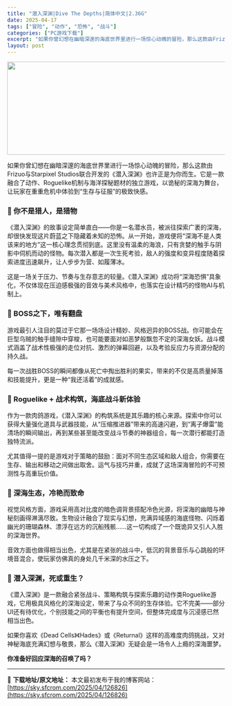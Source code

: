 ```yaml
---
title: "潜入深渊|Dive The Depths|简体中文|2.36G"
date: 2025-04-17
tags: ["冒险", "动作", "恐怖", "战斗"]
categories: ["PC游戏下载"]
excerpt: "如果你曾幻想在幽暗深邃的海底世界里进行一场惊心动魄的冒险，那么这款由Frizuo与Starpixel Studios联合开发的《潜入深渊》也许正是为你而生。它是一款融合了动作、Roguelike机制与海洋探秘题材的独立游戏，以诡秘的深海为舞台，让玩家在重重危机中体验到“生存与征服”的极致快感。 🌊 &hellip;"
layout: post
---
```


<img class="aligncenter size-full wp-image-126827" src="https://sky.sfcrom.com/wp-content/uploads/2025/04/2025041703414652.webp" alt="" width="660" height="215" />
<p class="" data-start="91" data-end="238">如果你曾幻想在幽暗深邃的海底世界里进行一场惊心动魄的冒险，那么这款由Frizuo与Starpixel Studios联合开发的《潜入深渊》也许正是为你而生。它是一款融合了动作、Roguelike机制与海洋探秘题材的独立游戏，以诡秘的深海为舞台，让玩家在重重危机中体验到“生存与征服”的极致快感。</p>

<h3 class="" data-start="240" data-end="256">🌊 你不是猎人，是猎物</h3>
<p class="" data-start="258" data-end="422">《潜入深渊》的故事设定简单直白——你是一名潜水员，被派往探索广袤的深海，却很快发现这片蔚蓝之下隐藏着未知的恐怖。从一开始，游戏便将“深海不是人类该来的地方”这一核心理念贯彻到底。这里没有温柔的海浪，只有贪婪的触手与阴影中伺机而动的怪物。每次潜入都是一次生死考验，敌人的强度和变异程度随着探索进度迅速飙升，让人步步为营、如履薄冰。</p>
<p class="" data-start="424" data-end="501">这是一场关于压力、节奏与生存意志的较量。《潜入深渊》成功将“深海恐惧”具象化，不仅体现在压迫感极强的音效与美术风格中，也落实在设计精巧的怪物AI与机制上。</p>

<h3 class="" data-start="503" data-end="521">🐙 BOSS之下，唯有翻盘</h3>
<p class="" data-start="523" data-end="636">游戏最引人注目的莫过于它那一场场设计精妙、风格迥异的BOSS战。你可能会在巨型乌贼的触手缝隙中穿梭，也可能要面对如恶梦般飘忽不定的深海女妖。战斗模式涵盖了战术性极强的走位对抗、激烈的弹幕回避，以及考验反应力与资源分配的持久战。</p>
<p class="" data-start="638" data-end="696">每一次战胜BOSS的瞬间都像从死亡中掏出胜利的果实，带来的不仅是高质量掉落和技能提升，更是一种“我还活着”的成就感。</p>

<h3 class="" data-start="698" data-end="729">🔱 Roguelike + 战术构筑，海底战斗新体验</h3>
<p class="" data-start="731" data-end="846">作为一款肉鸽游戏，《潜入深渊》的构筑系统是其乐趣的核心来源。探索中你可以获得大量强化道具与武器技能，从“压缩推进器”带来的高速闪避，到“离子爆雷”能清场的瞬间输出，再到某些甚至能改变战斗节奏的神器组合，每一次潜行都能打造独特流派。</p>
<p class="" data-start="848" data-end="929">尤其值得一提的是游戏对于策略的鼓励：面对不同生态区域和敌人组合，你需要在生存、输出和移动之间做出取舍。运气与技巧并重，成就了这场深海冒险的不可预测性与高重玩价值。</p>

<h3 class="" data-start="931" data-end="948">🐡 深海生态，冷艳而致命</h3>
<p class="" data-start="950" data-end="1064">视觉风格方面，游戏采用高对比度的暗色调背景搭配冷色光源，将深海的幽暗与神秘刻画得淋漓尽致。生物设计融合了现实与幻想，充满异域感的海底怪物、闪烁着幽光的珊瑚森林、漂浮在远方的沉船残骸……这一切构成了一个既诡异又引人入胜的深海世界。</p>
<p class="" data-start="1066" data-end="1126">音效方面也做得相当出色，尤其是在紧张的战斗中，低沉的背景音乐与心跳般的环境音混合，使玩家仿佛真的身处几千米深的水压之下。</p>

<h3 class="" data-start="1128" data-end="1145">🎯 潜入深渊，死或重生？</h3>
<p class="" data-start="1147" data-end="1263">《潜入深渊》是一款融合紧张战斗、策略构筑与探索乐趣的动作类Roguelike游戏，它用极具风格化的深海设定，带来了与众不同的生存体验。它不完美——部分UI还有待优化，个别技能之间的平衡也有提升空间，但整体完成度与沉浸感已然相当出色。</p>
<p class="" data-start="1265" data-end="1349">如果你喜欢《Dead Cells》《Hades》或《Returnal》这样的高难度肉鸽挑战，又对神秘海底充满幻想与敬畏，那么《潜入深渊》无疑会是一场令人上瘾的深海噩梦。</p>
<p class="" data-start="1351" data-end="1369"><strong data-start="1351" data-end="1369">你准备好回应深海的召唤了吗？</strong></p>

---
📖 **下载地址/原文地址：** 本文最初发布于我的博客网站：[https://sky.sfcrom.com/2025/04/126826](https://sky.sfcrom.com/2025/04/126826)
